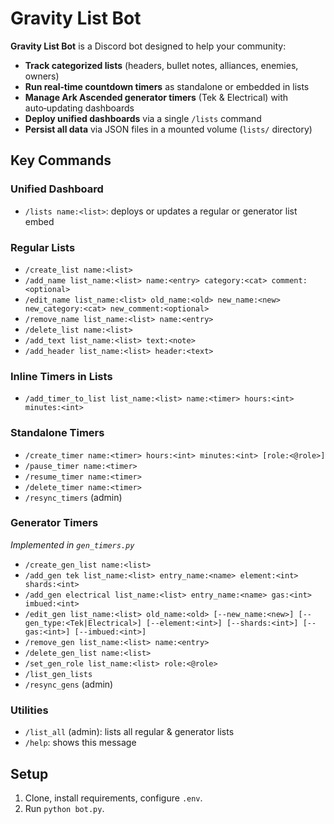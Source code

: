 # Gravity List Bot

**Gravity List Bot** is a Discord bot designed to help your community:

- **Track categorized lists** (headers, bullet notes, alliances, enemies, owners)
- **Run real‑time countdown timers** as standalone or embedded in lists
- **Manage Ark Ascended generator timers** (Tek & Electrical) with auto‑updating dashboards
- **Deploy unified dashboards** via a single `/lists` command
- **Persist all data** via JSON files in a mounted volume (`lists/` directory)

## Key Commands

### Unified Dashboard
- `/lists name:<list>`: deploys or updates a regular or generator list embed

### Regular Lists
- `/create_list name:<list>`
- `/add_name list_name:<list> name:<entry> category:<cat> comment:<optional>`
- `/edit_name list_name:<list> old_name:<old> new_name:<new> new_category:<cat> new_comment:<optional>`
- `/remove_name list_name:<list> name:<entry>`
- `/delete_list name:<list>`
- `/add_text list_name:<list> text:<note>`
- `/add_header list_name:<list> header:<text>`

### Inline Timers in Lists
- `/add_timer_to_list list_name:<list> name:<timer> hours:<int> minutes:<int>`

### Standalone Timers
- `/create_timer name:<timer> hours:<int> minutes:<int> [role:<@role>]`
- `/pause_timer name:<timer>`
- `/resume_timer name:<timer>`
- `/delete_timer name:<timer>`
- `/resync_timers` (admin)

### Generator Timers
*Implemented in `gen_timers.py`*
- `/create_gen_list name:<list>`
- `/add_gen tek list_name:<list> entry_name:<name> element:<int> shards:<int>`
- `/add_gen electrical list_name:<list> entry_name:<name> gas:<int> imbued:<int>`
- `/edit_gen list_name:<list> old_name:<old> [--new_name:<new>] [--gen_type:<Tek|Electrical>] [--element:<int>] [--shards:<int>] [--gas:<int>] [--imbued:<int>]`
- `/remove_gen list_name:<list> name:<entry>`
- `/delete_gen_list name:<list>`
- `/set_gen_role list_name:<list> role:<@role>`
- `/list_gen_lists`
- `/resync_gens` (admin)

### Utilities
- `/list_all` (admin): lists all regular & generator lists
- `/help`: shows this message

## Setup

1. Clone, install requirements, configure `.env`.
2. Run `python bot.py`.
